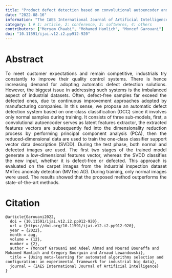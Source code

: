 ```yaml
---
title: "Product defect detection based on convolutional autoencoder and one-class classification"
date: "2022-08-16"
information: "The IAES International Journal of Artificial Intelligence"
category: 1 # 1: article, 2: conference, 3: softwares, 4: others
contributors: ["Meryem Chaabi", "Mohamed Hamlich", "Moncef Garouani"]
doi: "10.11591/ijai.v12.i2.pp912-920"
---
```

# Abstract
<p style='text-align: justify;'> 
To meet customer expectations and remain competitive, industrials try constantly to improve their quality control systems. There is hence increasing demand for adopting automatic defect detection solutions. However, the biggest issue in addressing such systems is the imbalanced aspect of industrial datasets. Often, defect-free samples far exceed the defected ones, due to continuous improvement approaches adopted by manufacturing companies. In this sense, we propose an automatic defect detection system based on one-class classification (OCC) since it involves only normal samples during training. It consists of three sub-models, first, a convolutional autoencoder serves as latent features extractor, the extracted features vectors are subsequently fed into the dimensionality reduction process by performing principal component analysis (PCA), then the reduced-dimensional data are used to train the one-class classifier support vector data description (SVDD). During the test phase, both normal and defected images are used. The first two stages of the trained model generate a low-dimensional features vector, whereas the SVDD classifies the new input, whether it is defect-free or defected. This approach is evaluated on the carpet images from the industrial inspection dataset MVTec anomaly detection (MVTec AD). During training, only normal images were used. The results showed that the proposed method outperforms the state-of-the-art methods. </p>

 
# Citation

```
@article{Garouani2022,
  doi = {10.11591/ijai.v12.i2.pp912-920},
  url = {https://doi.org/10.11591/ijai.v12.i2.pp912-920},
  year = {2022},
  month = aug,
  volume = {12},
  number = {2},
  author = {Moncef Garouani and Adeel Ahmad and Mourad Bouneffa and Mohamed Hamlich and Gregory Bourguin and Arnaud Lewandowski},
  title = {Using meta-learning for automated algorithms selection and configuration: an experimental framework for industrial big data},
  journal = {IAES International Journal of Artificial Intelligence}
}
```
